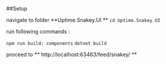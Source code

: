 ##Setup

navigate to folder **Uptime.Snakey.UI **
`cd Uptime.Snakey.UI`

run following commands : 

`npm run build: components`
`dotnet build`

proceed to ** http://localhost:63463/feed/snakey/ **
